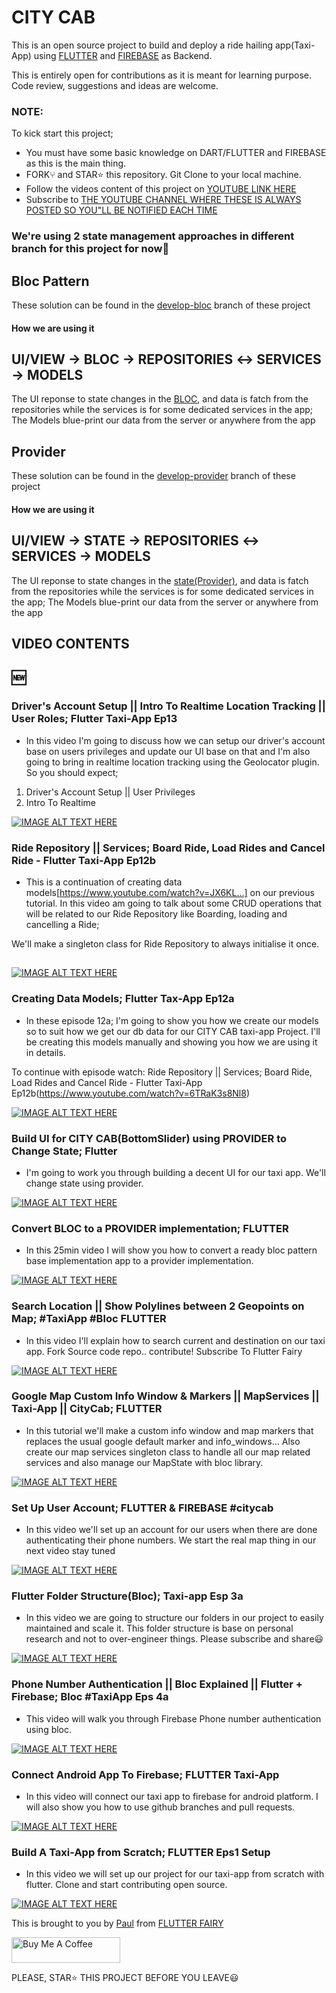 # CITY CAB

This is an open source project to build and deploy a ride hailing app(Taxi-App) using [FLUTTER](https://flutter.dev) and [FIREBASE](https://firebase.com) as Backend.

This is entirely open for contributions as it is meant for learning purpose. Code review, suggestions and ideas are welcome.

### NOTE:
To kick start this project;
- You must have some basic knowledge on DART/FLUTTER and FIREBASE as this is the main thing.
- FORK⑂ and STAR⭐️ this repository. Git Clone to your local machine.
- Follow the videos content of this project on [YOUTUBE LINK HERE](https://www.youtube.com/channel/UC1fuQBjVLSqwk-PgdeeMAyQ)
- Subscribe to [THE YOUTUBE CHANNEL WHERE THESE IS ALWAYS POSTED SO YOU"LL BE NOTIFIED EACH TIME](https://www.youtube.com/FlutterFairy?sub_confirmation=1)


### We're using 2 state management approaches in different branch for this project for now🙂

## Bloc Pattern
These solution can be found in the [develop-bloc](https://github.com/hello-paulvin/city-cab/tree/develop-bloc) branch of these project
#### How we are using it
## UI/VIEW -> BLOC -> REPOSITORIES ↔️ SERVICES -> MODELS


The UI reponse to state changes in the [BLOC](https://pub.dev/packages?q=bloc), and data is fatch from the repositories while the services is for some dedicated services in the app; The Models blue-print our data from the server or anywhere from the app

## Provider
These solution can be found in the [develop-provider](https://github.com/hello-paulvin/city-cab/tree/develop-provider) branch of these project
#### How we are using it
## UI/VIEW -> STATE -> REPOSITORIES ↔️ SERVICES -> MODELS

The UI reponse to state changes in the [state(Provider)](https://pub.dev/packages?q=provider), and data is fatch from the repositories while the services is for some dedicated services in the app; The Models blue-print our data from the server or anywhere from the app


## VIDEO CONTENTS


## 🆕
### Driver's Account Setup || Intro To Realtime Location Tracking || User Roles; Flutter Taxi-App Ep13
- In this video I'm going to discuss how we can setup our driver's account base on users privileges and update our UI base on that and I'm also going to bring in realtime location tracking using the Geolocator plugin.
So you should expect;
1. Driver's Account Setup || User Privileges
2. Intro To Realtime

[![IMAGE ALT TEXT HERE](https://img.youtube.com/vi/Sj3MEXB7Qk/0.jpg)](https://www.youtube.com/watch?v=Sj3MEXB7Qk)

### Ride Repository || Services; Board Ride, Load Rides and Cancel Ride - Flutter Taxi-App Ep12b
- This is a continuation of creating data models[https://www.youtube.com/watch?v=JX6KL...] on our previous tutorial.
In this video am going to talk about some CRUD operations that will be related to our Ride Repository like Boarding, loading and cancelling a Ride;

We'll make a singleton class for Ride Repository to always initialise it once.

##
[![IMAGE ALT TEXT HERE](https://img.youtube.com/vi/6TRaK3s8Nl8/0.jpg)](https://www.youtube.com/watch?v=6TRaK3s8Nl8)

### Creating Data Models; Flutter Tax-App Ep12a
- In these episode 12a;  I'm going to show you how we create our models so to suit how we get our db data for our CITY CAB taxi-app Project. I'll be creating this models manually and showing you how we are using it in details.

To continue with episode watch: Ride Repository || Services; Board Ride, Load Rides and Cancel Ride - Flutter Taxi-App Ep12b(https://www.youtube.com/watch?v=6TRaK3s8Nl8)

[![IMAGE ALT TEXT HERE](https://img.youtube.com/vi/JX6KLspoyNI/0.jpg)](https://www.youtube.com/watch?v=JX6KLspoyNI)

### Build UI for CITY CAB(BottomSlider) using PROVIDER to Change State; Flutter
- I'm going to work you through building a decent UI for our taxi app. We'll change state using provider.

[![IMAGE ALT TEXT HERE](https://img.youtube.com/vi/UYO8YDaGfCg/0.jpg)](https://www.youtube.com/watch?v=UYO8YDaGfCg)

### Convert BLOC to a PROVIDER implementation; FLUTTER
- In this 25min video I will show you how to convert a ready bloc pattern base implementation app to a provider implementation.

[![IMAGE ALT TEXT HERE](https://img.youtube.com/vi/UyUv9Mphd0E/0.jpg)](https://www.youtube.com/watch?v=UyUv9Mphd0E)


### Search Location || Show Polylines between 2 Geopoints on Map; #TaxiApp #Bloc FLUTTER
- In this video I'll explain how to search current and destination on our taxi app. Fork Source code repo.. contribute!
Subscribe To Flutter Fairy

[![IMAGE ALT TEXT HERE](https://img.youtube.com/vi/EIFhoAEwUeA/0.jpg)](https://www.youtube.com/watch?v=EIFhoAEwUeA)


### Google Map Custom Info Window & Markers || MapServices || Taxi-App || CityCab; FLUTTER
- In this tutorial we'll make a custom info window and map markers that replaces the usual google default marker and info_windows... Also create our map services singleton class to handle all our map related services and also manage our MapState with bloc library.

[![IMAGE ALT TEXT HERE](https://img.youtube.com/vi/Qf32xLJR1V0/0.jpg)](https://www.youtube.com/watch?v=Qf32xLJR1V0)


### Set Up User Account; FLUTTER & FIREBASE #citycab
- In this video we'll set up an account for our users when there are done authenticating their phone numbers. We start the real map thing in our next video stay  tuned 

[![IMAGE ALT TEXT HERE](https://img.youtube.com/vi/_g1Cf1O4lPs/0.jpg)](https://www.youtube.com/watch?v=_g1Cf1O4lPs)



### Flutter Folder Structure(Bloc); Taxi-app Esp 3a
- In this video we are going to structure our folders in our project to easily maintained and scale it. This folder structure is base on personal research and not
  to over-engineer things.
  Please subscribe and share😃

[![IMAGE ALT TEXT HERE](https://img.youtube.com/vi/v2vVPct5r98/0.jpg)](https://www.youtube.com/watch?v=v2vVPct5r98)


### Phone Number Authentication || Bloc Explained || Flutter + Firebase; Bloc #TaxiApp Eps 4a
- This video will walk you through Firebase Phone number authentication using bloc.

[![IMAGE ALT TEXT HERE](https://img.youtube.com/vi/q-2WiLb4ytc/0.jpg)](https://www.youtube.com/watch?v=q-2WiLb4ytc)


### Connect Android App To Firebase; FLUTTER Taxi-App
- In this video will connect our taxi app to firebase for android platform. I will also show you how to use github branches and pull requests.

[![IMAGE ALT TEXT HERE](https://img.youtube.com/vi/YIHSq8lUGUQ/0.jpg)](https://www.youtube.com/watch?v=YIHSq8lUGUQ)


### Build A Taxi-App from Scratch; FLUTTER Eps1 Setup
- In this video we will set up our project for our taxi-app from scratch with flutter. Clone and start contributing open source.

[![IMAGE ALT TEXT HERE](https://img.youtube.com/vi/tGqkQgzom_M/0.jpg)](https://www.youtube.com/watch?v=tGqkQgzom_M)



This is brought to you by [Paul](https://twitter.com/edeme_kong) from [FLUTTER FAIRY](https://www.youtube.com/channel/UC1fuQBjVLSqwk-PgdeeMAyQ)

<a href="https://www.buymeacoffee.com/flutterfairy" target="_blank"><img src="https://cdn.buymeacoffee.com/buttons/default-orange.png" alt="Buy Me A Coffee" height="41" width="174"></a>

PLEASE, STAR⭐️ THIS PROJECT BEFORE YOU LEAVE😃


